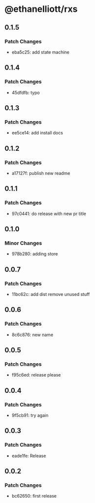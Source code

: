 # @ethanelliott/rxs

## 0.1.5

### Patch Changes

- eba5c25: add state machine

## 0.1.4

### Patch Changes

- 45dfdfb: typo

## 0.1.3

### Patch Changes

- ee5ce14: add install docs

## 0.1.2

### Patch Changes

- a17127f: publish new readme

## 0.1.1

### Patch Changes

- 97c0441: do release with new pr title

## 0.1.0

### Minor Changes

- 978b280: adding store

## 0.0.7

### Patch Changes

- 11bc62c: add dist remove unused stuff

## 0.0.6

### Patch Changes

- 8c6c876: new name

## 0.0.5

### Patch Changes

- f95c6ed: release please

## 0.0.4

### Patch Changes

- 9f5cb91: try again

## 0.0.3

### Patch Changes

- eade1fe: Release

## 0.0.2

### Patch Changes

- bc62650: first release
